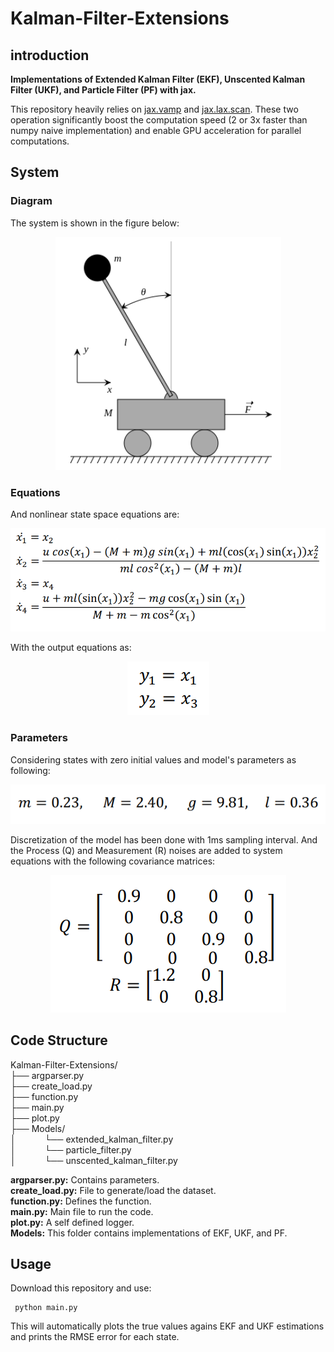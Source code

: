 # Kalman-Filter-Extensions

## introduction
**Implementations of Extended Kalman Filter (EKF), Unscented Kalman Filter (UKF), and Particle Filter (PF) with jax.**

This repository heavily relies on [jax.vamp](https://ericmjl.github.io/dl-workshop/02-jax-idioms/01-loopless-loops.html) and [jax.lax.scan](https://ericmjl.github.io/dl-workshop/02-jax-idioms/02-loopy-carry.html). These two operation significantly boost the computation speed (2 or 3x faster than numpy naive implementation) and enable GPU acceleration for parallel computations.

## System
### Diagram
The system is shown in the figure below:

<div align="center">
	<img src="images/inverted-pendulum.png">
</div>

### Equations
And nonlinear state space equations are:

<div align="center">
	<img src="images/ssm-eq.png">
</div>

With the output equations as:

<div align="center">
  <img src="images/ssm-out-eq.png">
</div>

### Parameters
Considering states with zero initial values and model's parameters as following:

<div align="center">
  <img src="images/model-param.png">
</div>

Discretization of the model has been done with 1ms sampling interval. And the Process (Q) and Measurement (R) noises are added to system equations with the following covariance matrices:

<div align="center">
  <img src="images/noise-cov.png">
</div>

## Code Structure
Kalman-Filter-Extensions/<br>
  ├── argparser.py<br>
  ├── create_load.py<br>
  ├── function.py<br>
  ├── main.py<br>
  ├── plot.py<br>
  ├── Models/<br>
  │   &emsp;&emsp;&emsp;└── extended_kalman_filter.py<br>
  │     &emsp;&emsp;&emsp;└── particle_filter.py<br>
  │     &emsp;&emsp;&emsp;└── unscented_kalman_filter.py

**argparser.py:** Contains parameters.<br>
**create_load.py:** File to generate/load the dataset.<br>
**function.py:** Defines the function.<br>
**main.py:** Main file to run the code.<br>
**plot.py:** A self defined logger.<br>
**Models:** This folder contains implementations of EKF, UKF, and PF.<br>

## Usage
Download this repository and use:
````
 python main.py
````
 
This will automatically plots the true values agains EKF and UKF estimations and prints the RMSE error for each state.

